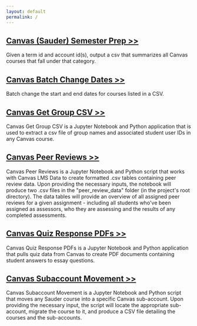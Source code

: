 ```yaml
---
layout: default
permalink: /
---
```


## [Canvas (Sauder) Semester Prep >>](canvas-saud-semester-prep)

Given a term id and account id(s), output a csv that summarizes all Canvas courses that fall under that category.

## [Canvas Batch Change Dates >>](canvas-batch-change-dates)

Batch change the start and end dates for courses listed in a CSV.

## [Canvas Get Group CSV >>](canvas-get-group-csv)

Canvas Get Group CSV is a Jupyter Notebook and Python application that is used to extract a csv file of group names and associated student user IDs in any Canvas course.

## [Canvas Peer Reviews >>](canvas-peer-reviews)

Canvas Peer Reviews is a Jupyter Notebook and Python script that works with Canvas LMS Data to create formatted .csv tables containing peer review data. Upon providing the necessary inputs, the notebook will produce two .csv files in the "peer_review_data" folder (in the project's root directory). The data tables will provide an overview of all assigned peer reviews for a given assignment - including all students who've been assigned as assessors, who they are assessing and the results of any completed assessments.

## [Canvas Quiz Response PDFs >>](canvas-quiz-response-pdfs)

Canvas Quiz Response PDFs is a Jupyter Notebook and Python application that pulls quiz data from Canvas to create PDF documents containing student answers to essay questions.

## [Canvas Subaccount Movement >>](canvas-subaccount-movement)

Canvas Subaccount Movement is a Jupyter Notebook and Python script that moves any Sauder course into a specific Canvas sub-account. Upon providing the necessary input, the script will locate the appropriate sub-account, migrate the course to it, and produce a CSV file detailing the courses and the sub-accounts.
